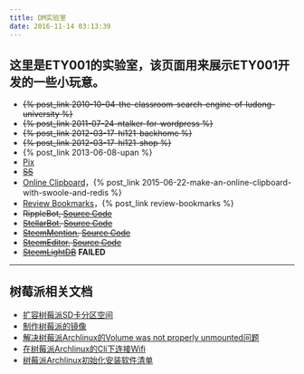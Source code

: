 ```yaml
---
title: DM实验室
date: 2016-11-14 03:13:39
---
```


## 这里是ETY001的实验室，该页面用来展示ETY001开发的一些小玩意。

  * ~~{% post_link 2010-10-04-the-classroom-search-engine-of-ludong-university %}~~
  * ~~{% post_link 2011-07-24-ntalker-for-wordpress %}~~
  * ~~{% post_link 2012-03-17-hi121-backhome %}~~
  * ~~{% post_link 2012-03-17-hi121-shop %}~~
  * {% post_link 2013-06-08-upan %}
  * [Pix](http://pix.akawa.ink)
  * ~~[SS](http://gfw.fuckspam.in)~~
  * [Online Clipboard](http://oc.mypi.win)，{% post_link 2015-06-22-make-an-online-clipboard-with-swoole-and-redis %}
  * [Review Bookmarks](http://bm.to0l.cn)，{% post_link review-bookmarks %}
  * ~~RippleBot, [Source Code](https://github.com/ety001/ripple-bot)~~
  * ~~[StellarBot](https://stellarbot.top), [Source Code](https://github.com/ety001/stellar-bot)~~
  * ~~[SteemMention](https://steem-mention.com), [Source Code](https://github.com/ety001/steem-mention)~~
  * ~~[SteemEditor](https://steemeditor.com), [Source Code](https://github.com/ety001/steem-editor)~~
  * ~~[SteemLightDB](https://github.com/ety001/steem-lightdb)~~ **FAILED**

---

## 树莓派相关文档
* [扩容树莓派SD卡分区空间](/2015/01/23/expand-raspberry-pi-sd-card-space.html)
* [制作树莓派的镜像](2015/01/22/make-image-of-raspberry-pi.html)
* [解决树莓派Archlinux的Volume was not properly unmounted问题](/2015/03/30/raspberry-pi-resolved-volume-not-properly-unmounted.html)
* [在树莓派Archlinux的Cli下连接Wifi](/2015/10/07/connect-to-wifi-under-archlinux-cli.html)
* [树莓派Archlinux初始化安装软件清单](/2015/10/09/archlinux-arm-raspberry-pi-setup-softwares-list.html)
